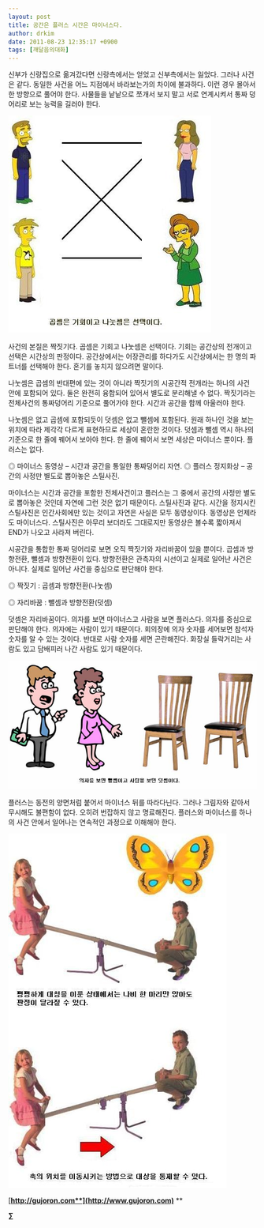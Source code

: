 ```yaml
---
layout: post
title: 공간은 플러스 시간은 마이너스다.
author: drkim
date: 2011-08-23 12:35:17 +0900
tags: [깨달음의대화]
---
```

신부가 신랑집으로 옮겨갔다면 신랑측에서는 얻었고 신부측에서는 잃었다. 그러나 사건은 같다. 동일한 사건을 어느 지점에서 바라보는가의 차이에 불과하다. 이런 경우 몰아서 한 방향으로 풀어야 한다. 사물들을 낱낱으로 쪼개서 보지 말고 서로 연계시켜서 통짜 덩어리로 보는 능력을 길러야 한다. 

 ![](/files/attach/images/198/580/188/71.JPG)

사건의 본질은 짝짓기다. 곱셈은 기회고 나눗셈은 선택이다. 기회는 공간상의 전개이고 선택은 시간상의 판정이다. 공간상에서는 어장관리를 하다가도 시간상에서는 한 명의 파트너를 선택해야 한다. 혼기를 놓치지 않으려면 말이다. 

나눗셈은 곱셈의 반대편에 있는 것이 아니라 짝짓기의 시공간적 전개라는 하나의 사건 안에 포함되어 있다. 둘은 완전히 융합되어 있어서 별도로 분리해낼 수 없다. 짝짓기라는 전체사건의 통짜덩어리 기준으로 풀어가야 한다. 시간과 공간을 함께 아울러야 한다. 

나눗셈은 없고 곱셈에 포함되듯이 덧셈은 없고 뺄셈에 포함된다. 원래 하나인 것을 보는 위치에 따라 제각각 다르게 표현하므로 세상이 혼란한 것이다. 덧셈과 뺄셈 역시 하나의 기준으로 한 줄에 꿰어서 보아야 한다. 한 줄에 꿰어서 보면 세상은 마이너스 뿐이다. 플러스는 없다. 

◎ 마이너스 동영상 – 시간과 공간을 통일한 통짜덩어리 자연. ◎ 플러스 정지화상 – 공간의 사정만 별도로 뽑아놓은 스틸사진. 

마이너스는 시간과 공간을 포함한 전체사건이고 플러스는 그 중에서 공간의 사정만 별도로 뽑아놓은 것인데 자연에 그런 것은 없기 때문이다. 스틸사진과 같다. 시간을 정지시킨 스틸사진은 인간사회에만 있는 것이고 자연은 사실은 모두 동영상이다. 동영상은 언제라도 마이너스다. 스틸사진은 아무리 보더라도 그대로지만 동영상은 볼수록 짧아져서 END가 나오고 사라져 버린다. 

시공간을 통합한 통짜 덩어리로 보면 오직 짝짓기와 자리바꿈이 있을 뿐이다. 곱셈과 방향전환, 뺄셈과 방향전환이 있다. 방향전환은 관측자의 시선이고 실제로 일어난 사건은 아니다. 실제로 일어난 사건을 중심으로 판단해야 한다. 

◎ 짝짓기 : 곱셈과 방향전환(나눗셈)

  
◎ 자리바꿈 : 뺄셈과 방향전환(덧셈) 

덧셈은 자리바꿈이다. 의자를 보면 마이너스고 사람을 보면 플러스다. 의자를 중심으로 판단해야 한다. 의자에는 사람이 있기 때문이다. 회의장에 의자 숫자를 세어보면 참석자 숫자를 알 수 있는 것이다. 반대로 사람 숫자를 세면 곤란해진다. 화장실 들락거리는 사람도 있고 담배피러 나간 사람도 있기 때문이다. 

 ![](/files/attach/images/198/580/188/72.JPG)

플러스는 동전의 양면처럼 붙어서 마이너스 뒤를 따라다닌다. 그러나 그림자와 같아서 무시해도 불편함이 없다. 오히려 번잡하지 않고 명료해진다. 플러스와 마이너스를 하나의 사건 안에서 일어나는 연속적인 과정으로 이해해야 한다. 



 ![](/files/attach/images/198/580/188/19.JPG)


  




[**http://gujoron.com**](http://www.gujoron.com)** 
**

**∑**